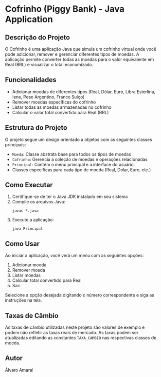 # Cofrinho (Piggy Bank) - Java Application

## Descrição do Projeto
O Cofrinho é uma aplicação Java que simula um cofrinho virtual onde você pode adicionar, remover e gerenciar diferentes tipos de moedas. A aplicação permite converter todas as moedas para o valor equivalente em Real (BRL) e visualizar o total economizado.

## Funcionalidades
- Adicionar moedas de diferentes tipos (Real, Dólar, Euro, Libra Esterlina, Iene, Peso Argentino, Franco Suíço)
- Remover moedas específicas do cofrinho
- Listar todas as moedas armazenadas no cofrinho
- Calcular o valor total convertido para Real (BRL)

## Estrutura do Projeto
O projeto segue um design orientado a objetos com as seguintes classes principais:

- `Moeda`: Classe abstrata base para todos os tipos de moedas
- `Cofrinho`: Gerencia a coleção de moedas e operações relacionadas
- `Principal`: Contém o menu principal e a interface do usuário
- Classes específicas para cada tipo de moeda (Real, Dolar, Euro, etc.)

## Como Executar
1. Certifique-se de ter o Java JDK instalado em seu sistema
2. Compile os arquivos Java:
   ```
   javac *.java
   ```
3. Execute a aplicação:
   ```
   java Principal
   ```

## Como Usar
Ao iniciar a aplicação, você verá um menu com as seguintes opções:
1. Adicionar moeda
2. Remover moeda
3. Listar moedas
4. Calcular total convertido para Real
5. Sair

Selecione a opção desejada digitando o número correspondente e siga as instruções na tela.

## Taxas de Câmbio
As taxas de câmbio utilizadas neste projeto são valores de exemplo e podem não refletir as taxas reais de mercado. As taxas podem ser atualizadas editando as constantes `TAXA_CAMBIO` nas respectivas classes de moeda.

## Autor
Álvaro Amaral
